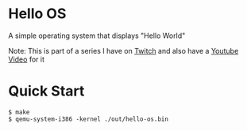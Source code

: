 # Hello OS
A simple operating system that displays "Hello World"

Note: This is part of a series I have on [Twitch](https://twitch.tv/yhyadev) and also have a [Youtube Video](https://youtu.be/eFQkgPthk0k?si=0svSogfBiB5nmDhK) for it

# Quick Start
```console
$ make
$ qemu-system-i386 -kernel ./out/hello-os.bin
```
